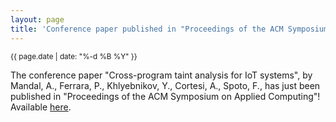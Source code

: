 ```yaml
---
layout: page
title: 'Conference paper published in "Proceedings of the ACM Symposium on Applied Computing"'
---
```


<small>{{ page.date | date: "%-d %B %Y" }}</small>

The conference paper "Cross-program taint analysis for IoT systems", by Mandal, A., Ferrara, P., Khlyebnikov, Y., Cortesi, A., Spoto, F., has just been published in "Proceedings of the ACM Symposium on Applied Computing"! Available [here](https://doi.org/10.1145/3341105.3373924).
